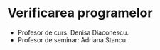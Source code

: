 # Verificarea programelor

- Profesor de curs: Denisa Diaconescu.
- Profesor de seminar: Adriana Stancu.
